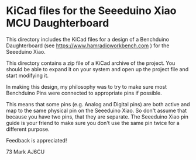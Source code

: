 # KiCad files for the Seeeduino Xiao MCU Daughterboard

This directory includes the KiCad files for a design of a Benchduino Daughterboard
(see https://www.hamradioworkbench.com ) for the Seeeduino Xiao.

This directory contains a zip file of a KiCad archive of the project. You should be
able to expand it on your system and open up the project file and start modifying it.

In making this design, my philosophy was to try to make sure most Benchduino Pins were 
connected to appropriate pins if possible.

This means that some pins (e.g. Analog and Digital pins) are both active and map to the 
same physical pin on the Seeeduino Xiao. So don't assume that because you have two pins, 
that they are separate. The Seeeduino Xiao pin guide is your friend to make sure you 
don't use the same pin twice for a different purpose.

Feedback is appreciated!

73
Mark
AJ6CU




 
